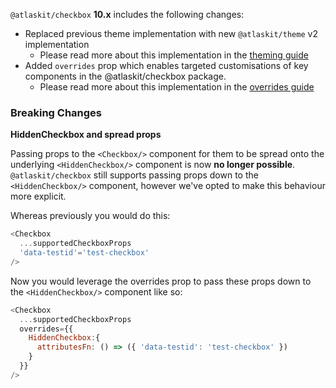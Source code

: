   `@atlaskit/checkbox` **10.x** includes the following changes: 
  * Replaced previous theme implementation with new `@atlaskit/theme` v2 implementation 
    * Please read more about this implementation in the [theming guide](https://atlaskit.atlassian.com/packages/core/theme/docs/theming-guide)
  * Added `overrides` prop which enables targeted customisations of key components in the @atlaskit/checkbox package. 
    * Please read more about this implementation in the [overrides guide](https://atlaskit.atlassian.com/packages/core/theme/docs/overrides-guide)

  ### Breaking Changes
  **HiddenCheckbox and spread props**

  Passing props to the `<Checkbox/>` component for them to be spread onto the underlying `<HiddenCheckbox/>` component is now **no longer possible**. 
  `@atlaskit/checkbox` still supports passing props down to the `<HiddenCheckbox/>` component, however we've opted to make this behaviour more explicit.
  
  Whereas previously you would do this: 
  ```js
  <Checkbox 
    ...supportedCheckboxProps
    'data-testid'='test-checkbox' 
  />
  ```

  Now you would leverage the overrides prop to pass these props down to the `<HiddenCheckbox/>` component like so:
  ```js
  <Checkbox
    ...supportedCheckboxProps
    overrides={{
      HiddenCheckbox:{
        attributesFn: () => ({ 'data-testid': 'test-checkbox' })
      }
    }}
  />
  ```